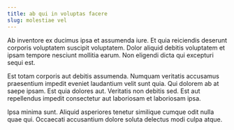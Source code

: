 ```yaml
---
title: ab qui in voluptas facere
slug: molestiae vel
---
```


Ab inventore ex ducimus ipsa et assumenda iure. Et quia reiciendis deserunt corporis voluptatem suscipit voluptatem. Dolor aliquid debitis voluptatem et ipsam tempore nesciunt mollitia earum. Non eligendi dicta qui excepturi sequi est.

Est totam corporis aut debitis assumenda. Numquam veritatis accusamus praesentium impedit eveniet laudantium velit sunt quia. Qui dolorem ab at saepe ipsam. Est quia dolores aut. Veritatis non debitis sed. Est aut repellendus impedit consectetur aut laboriosam et laboriosam ipsa.

Ipsa minima sunt. Aliquid asperiores tenetur similique cumque odit nulla quae qui. Occaecati accusantium dolore soluta delectus modi culpa atque.
